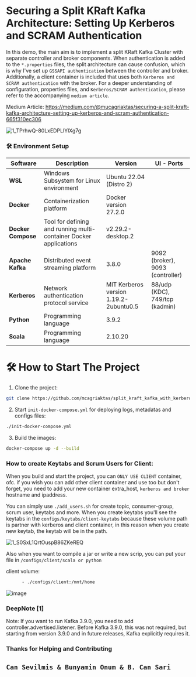 # Securing a Split KRaft Kafka Architecture: Setting Up Kerberos and SCRAM Authentication

In this demo, the main aim is to implement a split KRaft Kafka Cluster with separate controller and broker components. When authentication is added to the `*.properties` files, the split architecture can cause confusion, which is why I've set up `GSSAPI authentication` between the controller and broker. Additionally, a client container is included that uses both `Kerberos and SCRAM authentication` with the broker. For a deeper understanding of configuration, properties files, and `Kerberos/SCRAM authentication`, please refer to the accompanying `medium article`.

Medium Article: https://medium.com/@mucagriaktas/securing-a-split-kraft-kafka-architecture-setting-up-kerberos-and-scram-authentication-665f310ec306

![1_TPrhwQ-80LxEDPLlYlXg7g](https://github.com/user-attachments/assets/15c2c6e3-e062-40f1-a360-fec7be94f34e)

### 🛠️ Environment Setup
| Software          | Description                                    | Version                             | UI - Ports      |
|-------------------|------------------------------------------------|-------------------------------------|------------|
| **WSL**           | Windows Subsystem for Linux environment        | Ubuntu 22.04 (Distro 2)             |            |
| **Docker**        | Containerization platform                      | Docker version 27.2.0               |            |
| **Docker Compose**| Tool for defining and running multi-container Docker applications | v2.29.2-desktop.2 |            |
| **Apache Kafka**  | Distributed event streaming platform           | 3.8.0                               | 9092 (broker), 9093 (controller) |
| **Kerberos**      | Network authentication protocol service        | MIT Kerberos version 1.19.2-2ubuntu0.5 | 88/udp (KDC), 749/tcp (kadmin) |
| **Python**        | Programming language                           | 3.9.2                               |            |
| **Scala**         | Programming language                           | 2.10.20                             |            |

# 🛠️ How to Start The Project
1. Clone the project:
```bash
git clone https://github.com/mcagriaktas/split_kraft_kafka_with_kerberos_scram.git
```

2. Start `init-docker-compose.yml` for deploying logs, metadatas and configs files:
```bash
./init-docker-compose.yml
```

3. Build the images:
```bash
docker-compose up -d --build
```

### How to create Keytabs and Scrum Users for Client:
When you build and start the project, you can `ONLY USE CLIENT` container, ofc. if you wish you can add other client container and use too but don't forget, you need to add your new container extra_host, `kerberos and broker` hostname and ipaddress.

You can simply use `./add_users.sh` for create topic, consumer-group, scrum user, keytabs and more. When you create keytabs you'll see the keytabs in the `configs/keytabs/client-keytabs` because these volume path is partner with kerberos and client container, in this reason when you create new keytab, the keytab will be in the path. 

![1_S0SxL1QrtOuspB86ZKeREQ](https://github.com/user-attachments/assets/a0a63a7e-e1ec-4384-a843-10e9413dce53)

Also when you want to compile a jar or write a new scrip, you can put your file in `/configs/client/scala or python`

client volume:
```bash
      - ./configs/client:/mnt/home
```

![image](https://github.com/user-attachments/assets/561ea215-e5e9-4e11-9550-4d03f31d27d2)

### DeepNote [1]
Note: If you want to run Kafka 3.9.0, you need to add controller.advertised.listener. Before Kafka 3.9.0, this was not required, but starting from version 3.9.0 and in future releases, Kafka explicitly requires it.

### Thanks for Helping and Contributing
## `Can Sevilmis & Bunyamin Onum & B. Can Sari`

